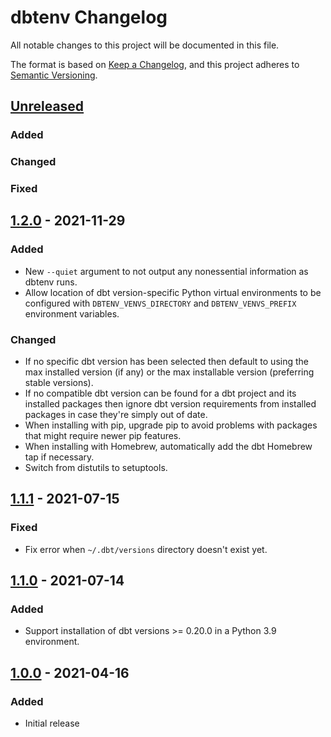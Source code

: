# dbtenv Changelog

All notable changes to this project will be documented in this file.

The format is based on [Keep a Changelog](https://keepachangelog.com/en/1.0.0/),
and this project adheres to [Semantic Versioning](https://semver.org/spec/v2.0.0.html).


## [Unreleased](https://github.com/brooklyn-data/dbtenv/compare/v1.2.0...HEAD)

### Added

### Changed

### Fixed


## [1.2.0](https://github.com/brooklyn-data/dbtenv/compare/v1.1.1...v1.2.0) - 2021-11-29

### Added
- New `--quiet` argument to not output any nonessential information as dbtenv runs.
- Allow location of dbt version-specific Python virtual environments to be configured with `DBTENV_VENVS_DIRECTORY` and `DBTENV_VENVS_PREFIX` environment variables.

### Changed
- If no specific dbt version has been selected then default to using the max installed version (if any) or the max installable version (preferring stable versions).
- If no compatible dbt version can be found for a dbt project and its installed packages then ignore dbt version requirements from installed packages in case they're simply out of date.
- When installing with pip, upgrade pip to avoid problems with packages that might require newer pip features.
- When installing with Homebrew, automatically add the dbt Homebrew tap if necessary.
- Switch from distutils to setuptools.


## [1.1.1](https://github.com/brooklyn-data/dbtenv/compare/v1.1.0...v1.1.1) - 2021-07-15

### Fixed
- Fix error when `~/.dbt/versions` directory doesn't exist yet.


## [1.1.0](https://github.com/brooklyn-data/dbtenv/compare/v1.0.0...v1.1.0) - 2021-07-14

### Added
- Support installation of dbt versions >= 0.20.0 in a Python 3.9 environment.


## [1.0.0](https://github.com/brooklyn-data/dbtenv/releases/tag/v1.0.0) - 2021-04-16

### Added
- Initial release
